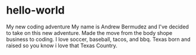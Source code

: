 # hello-world
My new coding adventure
My name is Andrew Bermudez and I've decided to take on this new adventure. Made the move from the body shope business to coding. I love soccer, baseball, tacos, and bbq. Texas born and raised so you know i love that Texas Country. 
